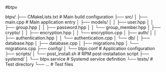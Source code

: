#btpv

btpv/
├── CMakeLists.txt                 # Main build configuration
├── src/
│   ├── main.cpp                   # Main application entry
│   ├── models/
│   │   ├── user.hpp
│   │   ├── group.hpp
│   │   ├── password.hpp
│   │   └── group_member.hpp
│   ├── crypto/
│   │   ├── encryption.hpp
│   │   └── encryption.cpp
│   ├── auth/
│   │   ├── authentication.hpp
│   │   └── authentication.cpp
│   └── db/
│       ├── database.hpp
│       ├── database.cpp
│       ├── migrations.hpp
│       └── migrations.cpp
├── config/
│   └── btpv.conf                  # Application configuration
├── scripts/
│   └── post_install.sh           # RPM post-installation script
├── systemd/
│   └── btpv.service              # Systemd service definition
└── tests/                        # Test directory
    └── ...                       # Test files

